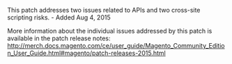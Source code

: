 This patch addresses two issues related to APIs and two cross-site scripting risks. - Added Aug 4, 2015

More information about the individual issues addressed by this patch is available in the patch release notes:  
http://merch.docs.magento.com/ce/user_guide/Magento_Community_Edition_User_Guide.html#magento/patch-releases-2015.html
